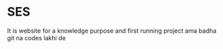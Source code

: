 # SES
It is website for a knowledge purpose and first running project
ama badha git na codes lakhi de
